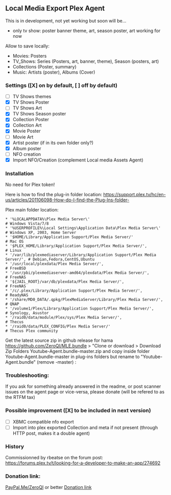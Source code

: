 ## Local Media Export Plex Agent

This is in development, not yet working but soon will be...
- only tv show: poster banner theme, art, season poster, art working for now

Allow to save locally:
- Movies: Posters
- TV_Shows: Series (Posters, art, banner, theme), Season (posters, art)
- Collections (Poster, summary)
- Music: Artists (poster), Albums (Cover)

### Settings ([X] on by default, [ ] off by default)

- [ ] TV Shows themes
- [X] TV Shows Poster
- [ ] TV Shows Art
- [X] TV Shows Season poster
- [X] Collection Poster
- [X] Collection Art
- [X] Movie Poster
- [ ] Movie Art
- [X] Artist poster (if in its own folder only?)
- [X] Album poster
- [ ] NFO creation
- [X] Import NFO/Creation (complement Local media Assets Agent)

### Installation

No need for Plex token!

Here is how to find the plug-in folder location:
https://support.plex.tv/hc/en-us/articles/201106098-How-do-I-find-the-Plug-Ins-folder-

Plex main folder location:

    * '%LOCALAPPDATA%\Plex Media Server\'                                        # Windows Vista/7/8
    * '%USERPROFILE%\Local Settings\Application Data\Plex Media Server\'         # Windows XP, 2003, Home Server
    * '$HOME/Library/Application Support/Plex Media Server/'                     # Mac OS
    * '$PLEX_HOME/Library/Application Support/Plex Media Server/',               # Linux
    * '/var/lib/plexmediaserver/Library/Application Support/Plex Media Server/', # Debian,Fedora,CentOS,Ubuntu
    * '/usr/local/plexdata/Plex Media Server/',                                  # FreeBSD
    * '/usr/pbi/plexmediaserver-amd64/plexdata/Plex Media Server/',              # FreeNAS
    * '${JAIL_ROOT}/var/db/plexdata/Plex Media Server/',                         # FreeNAS
    * '/c/.plex/Library/Application Support/Plex Media Server/',                 # ReadyNAS
    * '/share/MD0_DATA/.qpkg/PlexMediaServer/Library/Plex Media Server/',        # QNAP
    * '/volume1/Plex/Library/Application Support/Plex Media Server/',            # Synology, Asustor
    * '/raid0/data/module/Plex/sys/Plex Media Server/',                          # Thecus
    * '/raid0/data/PLEX_CONFIG/Plex Media Server/'                               # Thecus Plex community    

Get the latest source zip in github release for hama https://github.com/ZeroQI/MLE.bundle > "Clone or download > Download Zip
Folders Youtube-Agent.bundle-master.zip and copy inside folder Youtube-Agent.bundle-master in plug-ins folders but rename to "Youtube-Agent.bundle" (remove -master) :

### Troubleshooting:

If you ask for something already answered in the readme, or post scanner issues on the agent page or vice-versa, please donate (will be refered to as the RTFM tax)

### Possible improvement ([X] to be included in next version)

- [ ] XBMC compatible nfo export
- [ ] Import into plex exported Collection and meta if not present (through HTTP post, makes it a double agent)

### History

Commissionned by rbeatse
 on the forum post: https://forums.plex.tv/t/looking-for-a-developer-to-make-an-app/274692
 
### Donation link:

[PayPal.Me/ZeroQI](https://PayPal.Me/ZeroQI) or better [Donation link](https://www.paypal.com/cgi-bin/webscr?cmd=_donations&business=S8CUKCX4CWBBG&lc=IE&item_name=ZeroQI&item_number=Local%20Media%20Agent&currency_code=EUR&bn=PP%2dDonationsBF%3abtn_donateCC_LG%2egif%3aNonHosted)
